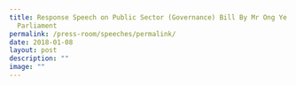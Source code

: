 ```yaml
---
title: Response Speech on Public Sector (Governance) Bill By Mr Ong Ye Kung at
  Parliament
permalink: /press-room/speeches/permalink/
date: 2018-01-08
layout: post
description: ""
image: ""
---
```

